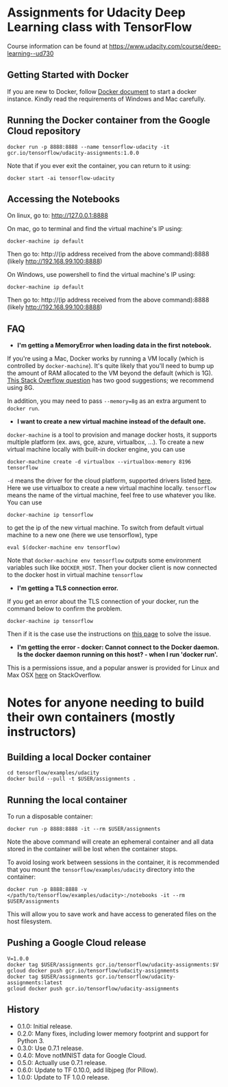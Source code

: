 Assignments for Udacity Deep Learning class with TensorFlow
===========================================================

Course information can be found at https://www.udacity.com/course/deep-learning--ud730

## Getting Started with Docker

If you are new to Docker, follow
[Docker document](https://docs.docker.com/machine/get-started/) to start a
docker instance. Kindly read the requirements of Windows and Mac carefully.

Running the Docker container from the Google Cloud repository
-------------------------------------------------------------

    docker run -p 8888:8888 --name tensorflow-udacity -it gcr.io/tensorflow/udacity-assignments:1.0.0

Note that if you ever exit the container, you can return to it using:

    docker start -ai tensorflow-udacity

Accessing the Notebooks
-----------------------

On linux, go to: http://127.0.0.1:8888

On mac, go to terminal and find the virtual machine's IP using:

    docker-machine ip default

Then go to: http://(ip address received from the above command):8888 (likely
http://192.168.99.100:8888)

On Windows, use powershell to find the virtual machine's IP using:

    docker-machine ip default
    

Then go to: http://(ip address received from the above command):8888 (likely
http://192.168.99.100:8888)

FAQ
---

* **I'm getting a MemoryError when loading data in the first notebook.**

If you're using a Mac, Docker works by running a VM locally (which
is controlled by `docker-machine`). It's quite likely that you'll
need to bump up the amount of RAM allocated to the VM beyond the
default (which is 1G).
[This Stack Overflow question](http://stackoverflow.com/questions/32834082/how-to-increase-docker-machine-memory-mac)
has two good suggestions; we recommend using 8G.

In addition, you may need to pass `--memory=8g` as an extra argument to
`docker run`.

* **I want to create a new virtual machine instead of the default one.**

`docker-machine` is a tool to provision and manage docker hosts, it supports multiple platform (ex. aws, gce, azure, virtualbox, ...). To create a new virtual machine locally with built-in docker engine, you can use

    docker-machine create -d virtualbox --virtualbox-memory 8196 tensorflow

`-d` means the driver for the cloud platform, supported drivers listed [here](https://docs.docker.com/machine/drivers/). Here we use virtualbox to create a new virtual machine locally. `tensorflow` means the name of the virtual machine, feel free to use whatever you like. You can use

    docker-machine ip tensorflow

to get the ip of the new virtual machine. To switch from default virtual machine to a new one (here we use tensorflow), type

    eval $(docker-machine env tensorflow)

Note that `docker-machine env tensorflow` outputs some environment variables such like `DOCKER_HOST`. Then your docker client is now connected to the docker host in virtual machine `tensorflow`

* **I'm getting a TLS connection error.**

If you get an error about the TLS connection of your docker, run the command below to confirm the problem.

	docker-machine ip tensorflow

Then if it is the case use the instructions on [this page](https://docs.docker.com/toolbox/faqs/troubleshoot/) to solve the issue.


* **I'm getting the error - docker: Cannot connect to the Docker daemon. Is the docker daemon running on this host? - when I run 'docker run'.**

This is a permissions issue, and a popular answer is provided for Linux and Max OSX [here](http://stackoverflow.com/questions/21871479/docker-cant-connect-to-docker-daemon) on StackOverflow.

Notes for anyone needing to build their own containers (mostly instructors)
===========================================================================

Building a local Docker container
---------------------------------

    cd tensorflow/examples/udacity
    docker build --pull -t $USER/assignments .

Running the local container
---------------------------

To run a disposable container:

    docker run -p 8888:8888 -it --rm $USER/assignments

Note the above command will create an ephemeral container and all data stored in the container will be lost when the container stops.

To avoid losing work between sessions in the container, it is recommended that you mount the `tensorflow/examples/udacity` directory into the container:

    docker run -p 8888:8888 -v </path/to/tensorflow/examples/udacity>:/notebooks -it --rm $USER/assignments

This will allow you to save work and have access to generated files on the host filesystem.

Pushing a Google Cloud release
------------------------------

    V=1.0.0
    docker tag $USER/assignments gcr.io/tensorflow/udacity-assignments:$V
    gcloud docker push gcr.io/tensorflow/udacity-assignments
    docker tag $USER/assignments gcr.io/tensorflow/udacity-assignments:latest
    gcloud docker push gcr.io/tensorflow/udacity-assignments

History
-------

* 0.1.0: Initial release.
* 0.2.0: Many fixes, including lower memory footprint and support for Python 3.
* 0.3.0: Use 0.7.1 release.
* 0.4.0: Move notMNIST data for Google Cloud.
* 0.5.0: Actually use 0.7.1 release.
* 0.6.0: Update to TF 0.10.0, add libjpeg (for Pillow).
* 1.0.0: Update to TF 1.0.0 release.

